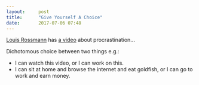 ```yaml
---
layout:     post
title:      "Give Yourself A Choice"
date:       2017-07-06 07:48
---
```


[Louis Rossmann]() has [a video]() about procrastination...

Dichotomous choice between two things e.g.:

  - I can watch this video, or I can work on this.
  - I can sit at home and browse the internet and eat goldfish,
    or I can go to work and earn money.
